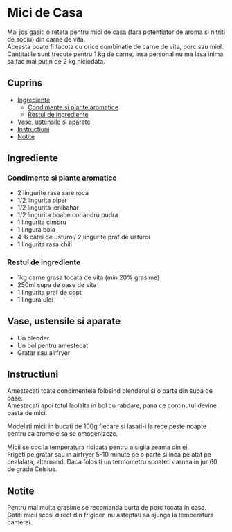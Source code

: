 <!-- omit in toc -->
# Mici de Casa

Mai jos gasiti o reteta pentru mici de casa (fara potentiator de aroma si nitriti de sodiu) din carne de vita.  
Aceasta poate fi facuta cu orice combinatie de carne de vita, porc sau miel.  
Cantitatile sunt trecute pentru 1 kg de carne, insa personal nu ma lasa inima sa fac mai putin de 2 kg niciodata.

<!-- omit in toc -->
## Cuprins

- [Ingrediente](#ingrediente)
  - [Condimente si plante aromatice](#condimente-si-plante-aromatice)
  - [Restul de ingrediente](#restul-de-ingrediente)
- [Vase, ustensile si aparate](#vase-ustensile-si-aparate)
- [Instructiuni](#instructiuni)
- [Notite](#notite)

## Ingrediente

### Condimente si plante aromatice

- 2 lingurite rase sare roca
- 1/2 lingurita piper
- 1/2 lingurita ienibahar
- 1/2 lingurita boabe coriandru pudra
- 1 lingurita cimbru
- 1 lingura boia
- 4-6 catei de usturoi/ 2 lingurite praf de usturoi
- 1 lingurita rasa chili

### Restul de ingrediente

- 1kg carne grasa tocata de vita (min 20% grasime)
- 250ml supa de oase de vita
- 1 lingurita praf de copt
- 1 lingura ulei

## Vase, ustensile si aparate

- Un blender
- Un bol pentru amestecat 
- Gratar sau airfryer

## Instructiuni

Amestecati toate condimentele folosind blenderul si o parte din supa de oase.  
Amestecati apoi totul laolalta in bol cu rabdare, pana ce continutul devine pasta de mici.  

Modelati micii in bucati de 100g fiecare si lasati-i la rece peste noapte pentru ca aromele sa se omogenizeze.  

Micii se coc la temperatura ridicata pentru a sigila zeama din ei.  
Frigeti pe gratar sau in airfryer 5-10 minute pe o parte si inca pe atat pe cealalata, alternand.
Daca folositi un termometru scoateti carnea in jur 60 de grade Celsius.

## Notite

Pentru mai multa grasime se recomanda burta de porc tocata in casa.  
Gatiti micii scosi direct din frigider, nu asteptati sa ajunga la temperatura camerei.
